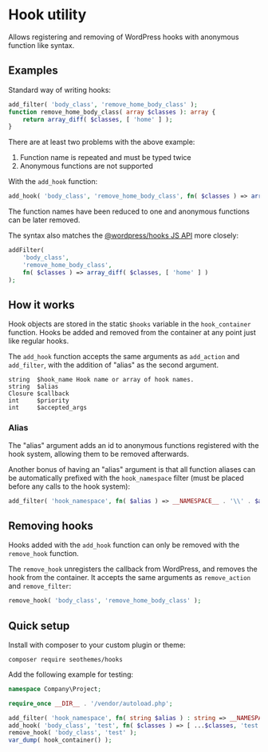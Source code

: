 # Hook utility

Allows registering and removing of WordPress hooks with anonymous function like syntax.

## Examples 

Standard way of writing hooks:

```php
add_filter( 'body_class', 'remove_home_body_class' );
function remove_home_body_class( array $classes ): array {
    return array_diff( $classes, [ 'home' ] );
}
```

There are at least two problems with the above example:

1. Function name is repeated and must be typed twice
2. Anonymous functions are not supported


With  the `add_hook` function:

```php
add_hook( 'body_class', 'remove_home_body_class', fn( $classes ) => array_diff( $classes, [ 'home' ] ) );
```

The function names have been reduced to one and anonymous functions can be later removed.

The syntax also matches the [@wordpress/hooks JS API](https://developer.wordpress.org/block-editor/reference-guides/packages/packages-hooks/) more closely:

```php
addFilter( 
    'body_class', 
    'remove_home_body_class', 
    fn( $classes ) => array_diff( $classes, [ 'home' ] ) 
);
```

## How it works

Hook objects are stored in the static `$hooks` variable in the `hook_container` function. Hooks be added and removed from the container at any point just like regular hooks.

The `add_hook` function accepts the same arguments as `add_action` and `add_filter`, with the addition of "alias" as the second argument.

```
string  $hook_name Hook name or array of hook names.
string  $alias
Closure $callback
int     $priority
int     $accepted_args
```

### Alias

The "alias" argument adds an id to anonymous functions registered with the hook system, allowing them to be removed afterwards.

Another bonus of having an "alias" argument is that all function aliases can be automatically prefixed with the `hook_namespace` filter (must be placed before any calls to the hook system):

```php
add_filter( 'hook_namespace', fn( $alias ) => __NAMESPACE__ . '\\' . $alias );
```

## Removing hooks

Hooks added with the `add_hook` function can only be removed with the `remove_hook` function.

The `remove_hook` unregisters the callback from WordPress, and removes the hook from the container. It accepts the same arguments as `remove_action` and `remove_filter`:

```php
remove_hook( 'body_class', 'remove_home_body_class' );
```

## Quick setup

Install with composer to your custom plugin or theme:

`composer require seothemes/hooks`


Add the following example for testing:

```php
namespace Company\Project;

require_once __DIR__ . '/vendor/autoload.php'; 

add_filter( 'hook_namespace', fn( string $alias ) : string => __NAMESPACE__ . '\\' . $alias );
add_hook( 'body_class', 'test', fn( $classes ) => [ ...$classes, 'test' ] );
remove_hook( 'body_class', 'test' );
var_dump( hook_container() );
```

